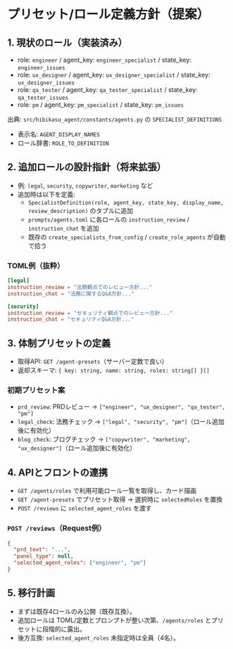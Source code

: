 # プリセット/ロール定義方針（提案）

## 1. 現状のロール（実装済み）
- role: `engineer` / agent_key: `engineer_specialist` / state_key: `engineer_issues`
- role: `ux_designer` / agent_key: `ux_designer_specialist` / state_key: `ux_designer_issues`
- role: `qa_tester` / agent_key: `qa_tester_specialist` / state_key: `qa_tester_issues`
- role: `pm` / agent_key: `pm_specialist` / state_key: `pm_issues`

出典: `src/hibikasu_agent/constants/agents.py` の `SPECIALIST_DEFINITIONS`
- 表示名: `AGENT_DISPLAY_NAMES`
- ロール辞書: `ROLE_TO_DEFINITION`

## 2. 追加ロールの設計指針（将来拡張）
- 例: `legal`, `security`, `copywriter`, `marketing` など
- 追加時は以下を定義:
  - `SpecialistDefinition(role, agent_key, state_key, display_name, review_description)` のタプルに追加
  - `prompts/agents.toml` に各ロールの `instruction_review` / `instruction_chat` を追加
  - 既存の `create_specialists_from_config` / `create_role_agents` が自動で拾う

### TOML例（抜粋）
```toml
[legal]
instruction_review = "法務観点でのレビュー方針..."
instruction_chat = "法務に関するQ&A方針..."

[security]
instruction_review = "セキュリティ観点でのレビュー方針..."
instruction_chat = "セキュリティQ&A方針..."
```

## 3. 体制プリセットの定義
- 取得API: `GET /agent-presets`（サーバー定数で良い）
- 返却スキーマ: `{ key: string, name: string, roles: string[] }[]`

### 初期プリセット案
- `prd_review`: PRDレビュー → `["engineer", "ux_designer", "qa_tester", "pm"]`
- `legal_check`: 法務チェック → `["legal", "security", "pm"]`（ロール追加後に有効化）
- `blog_check`: ブログチェック → `["copywriter", "marketing", "ux_designer"]`（ロール追加後に有効化）

## 4. APIとフロントの連携
- `GET /agents/roles` で利用可能ロール一覧を取得し、カード描画
- `GET /agent-presets` でプリセット取得 → 選択時に `selectedRoles` を置換
- `POST /reviews` に `selected_agent_roles` を渡す

### `POST /reviews`（Request例）
```json
{
  "prd_text": "...",
  "panel_type": null,
  "selected_agent_roles": ["engineer", "pm"]
}
```

## 5. 移行計画
- まずは既存4ロールのみ公開（既存互換）。
- 追加ロールは TOML/定数とプロンプトが整い次第、`/agents/roles` とプリセットに段階的に露出。
- 後方互換: `selected_agent_roles` 未指定時は全員（4名）。
